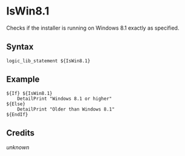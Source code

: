 # IsWin8.1

Checks if the installer is running on Windows 8.1 exactly as specified.

## Syntax

	logic_lib_statement ${IsWin8.1}

## Example

	${If} ${IsWin8.1}
		DetailPrint "Windows 8.1 or higher"
	${Else}
		DetailPrint "Older than Windows 8.1"
	${EndIf}

## Credits

*unknown*
